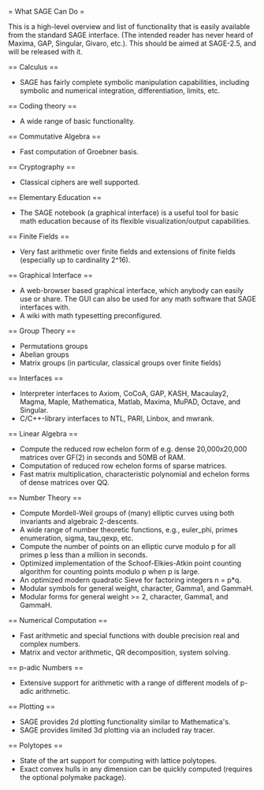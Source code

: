 = What SAGE Can Do =

This is a high-level overview and list of functionality that is easily available from the standard SAGE interface.  (The intended reader has never heard of Maxima, GAP, Singular, Givaro, etc.).   This should be aimed at SAGE-2.5, and will be released with it. 

== Calculus ==
 * SAGE has fairly complete symbolic manipulation capabilities, including symbolic and numerical integration, differentiation, limits, etc. 

== Coding theory ==

 * A wide range of basic functionality.

== Commutative Algebra ==

 * Fast computation of Groebner basis.

== Cryptography ==

 * Classical ciphers are well supported.

== Elementary Education ==

 * The SAGE notebook (a graphical interface) is a useful tool for basic math education because of its flexible visualization/output capabilities.

== Finite Fields ==

 * Very fast arithmetic over finite fields and extensions of finite fields (especially up to cardinality 2^16).

== Graphical Interface ==
 * A web-browser based graphical interface, which anybody can easily use or share.  The GUI can also be used for any math software that SAGE interfaces with. 
 * A wiki with math typesetting preconfigured. 

== Group Theory ==

 * Permutations groups
 * Abelian groups
 * Matrix groups (in particular, classical groups over finite fields)

== Interfaces ==

 * Interpreter interfaces to Axiom, CoCoA, GAP, KASH, Macaulay2, Magma, Maple, Mathematica, Matlab, Maxima, MuPAD, Octave, and Singular.
 * C/C++-library interfaces to NTL, PARI, Linbox, and mwrank.

== Linear Algebra ==

 * Compute the reduced row echelon form of e.g. dense 20,000x20,000 matrices over GF(2) in seconds and 50MB of RAM.
 * Computation of reduced row echelon forms of sparse matrices.
 * Fast matrix multiplication, characteristic polynomial and echelon forms of dense matrices over QQ.

== Number Theory ==
 * Compute Mordell-Weil groups of (many) elliptic curves using both invariants and algebraic 2-descents.
 * A wide range of number theoretic functions, e.g., euler_phi, primes enumeration, sigma, tau_qexp, etc. 
 * Compute the number of points on an elliptic curve modulo p for all primes p less than a million in seconds.
 * Optimized implementation of the Schoof-Elkies-Atkin point counting algorithm for counting points modulo p when p is large.
 * An optimized modern quadratic Sieve for factoring integers n = p*q.
 * Modular symbols for general weight, character, Gamma1, and GammaH.
 * Modular forms for general weight >= 2, character, Gamma1, and GammaH.

== Numerical Computation ==
 * Fast arithmetic and special functions with double precision real and complex numbers.
 * Matrix and vector arithmetic, QR decomposition, system solving.

== p-adic Numbers ==
 * Extensive support for arithmetic with a range of different models of p-adic arithmetic.

== Plotting ==
 * SAGE provides 2d plotting functionality similar to Mathematica's. 
 * SAGE provides limited 3d plotting via an included ray tracer. 

== Polytopes ==
 * State of the art support for computing with lattice polytopes.
 * Exact convex hulls in any dimension can be quickly computed (requires the optional polymake package).
